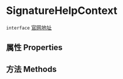 # SignatureHelpContext
`interface` [官网地址](https://microsoft.github.io/monaco-editor/docs.html#interfaces/languages.SignatureHelpContext.html)
## 属性 Properties
## 方法 Methods

